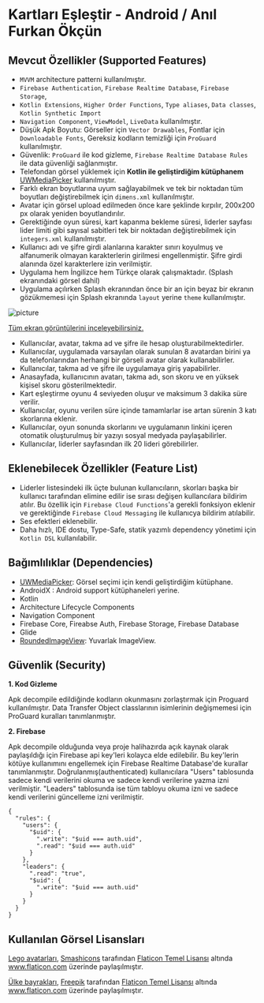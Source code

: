 Kartları Eşleştir - Android / Anıl Furkan Ökçün
=======

## Mevcut Özellikler (Supported Features)

* `MVVM` architecture patterni kullanılmıştır.
* `Firebase Authentication`, `Firebase Realtime Database`, `Firebase Storage`,
* `Kotlin Extensions`, `Higher Order Functions`, `Type aliases`, `Data classes`, `Kotlin Synthetic Import`
* `Navigation Component`, `ViewModel`, `LiveData` kullanılmıştır.
* Düşük Apk Boyutu: Görseller için `Vector Drawables`, Fontlar için `Downloadable Fonts`, Gereksiz kodların temizliği için `ProGuard` kullanılmıştır.
* Güvenlik: `ProGuard` ile kod gizleme, `Firebase Realtime Database Rules` ile data güvenliği sağlanmıştır.
* Telefondan görsel yüklemek için **Kotlin ile geliştirdiğim kütüphanem** [UWMediaPicker](https://github.com/AnilFurkanOkcun/UWMediaPicker-Android) kullanılmıştır.
* Farklı ekran boyutlarına uyum sağlayabilmek ve tek bir noktadan tüm boyutları değiştirebilmek için `dimens.xml` kullanılmıştır.
* Avatar için görsel upload edilmeden önce kare şeklinde kırpılır, 200x200 px olarak yeniden boyutlandırılır.
* Gerektiğinde oyun süresi, kart kapanma bekleme süresi, liderler sayfası lider limiti gibi sayısal sabitleri tek bir noktadan değiştirebilmek için `integers.xml` kullanılmıştır.
* Kullanıcı adı ve şifre girdi alanlarına karakter sınırı koyulmuş ve alfanumerik olmayan karakterlerin girilmesi engellenmiştir. Şifre girdi alanında özel karakterlere izin verilmiştir.
* Uygulama hem İngilizce hem Türkçe olarak çalışmaktadır. (Splash ekranındaki görsel dahil)
* Uygulama açılırken Splash ekranından önce bir an için beyaz bir ekranın gözükmemesi için Splash ekranında `layout` yerine `theme` kullanılmıştır.

![picture](https://bitbucket.org/AnilFurkanOkcun/matchcards-android/raw/5fb00c126d36ec1de5df4b03a95040549f797591/Screenshots/14-Screenshots-Collage.jpg)

[Tüm ekran görüntülerini inceleyebilirsiniz.](https://bitbucket.org/AnilFurkanOkcun/matchcards-android/src/master/Screenshots/)

* Kullanıcılar, avatar, takma ad ve şifre ile hesap oluşturabilmektedirler.
* Kullanıcılar, uygulamada varsayılan olarak sunulan 8 avatardan birini ya da telefonlarından herhangi bir görseli avatar olarak kullanabilirler.
* Kullanıcılar, takma ad ve şifre ile uygulamaya giriş yapabilirler.
* Anasayfada, kullanıcının avatarı, takma adı, son skoru ve en yüksek kişisel skoru gösterilmektedir.
* Kart eşleştirme oyunu 4 seviyeden oluşur ve maksimum 3 dakika süre verilir.
* Kullanıcılar, oyunu verilen süre içinde tamamlarlar ise artan sürenin 3 katı skorlarına eklenir.
* Kullanıcılar, oyun sonunda skorlarını ve uygulamanın linkini içeren otomatik oluşturulmuş bir yazıyı sosyal medyada paylaşabilirler. 
* Kullanıcılar, liderler sayfasından ilk 20 lideri görebilirler.

## Eklenebilecek Özellikler (Feature List)

* Liderler listesindeki ilk üçte bulunan kullanıcıların, skorları başka bir kullanıcı tarafından elimine edilir ise sırası değişen kullancılara bildirim atılır. Bu özellik için `Firebase Cloud Functions`'a gerekli fonksiyon eklenir ve gerektiğinde `Firebase Cloud Messaging` ile kullanıcya bildirim atılabilir.
* Ses efektleri eklenebilir.
* Daha hızlı, IDE dostu, Type-Safe, statik yazımlı dependency yönetimi için `Kotlin DSL` kullanılabilir.

## Bağımlılıklar (Dependencies)

* [UWMediaPicker](https://github.com/AnilFurkanOkcun/UWMediaPicker-Android): Görsel seçimi için kendi geliştirdiğim kütüphane.
* AndroidX : Android support kütüphaneleri yerine.
* Kotlin
* Architecture Lifecycle Components
* Navigation Component
* Firebase Core, Fireabse Auth, Firebase Storage, Firebase Database
* Glide
* [RoundedImageView](https://github.com/vinc3m1/RoundedImageView): Yuvarlak ImageView. 

## Güvenlik (Security)

**1. Kod Gizleme**

Apk decompile edildiğinde kodların okunmasını zorlaştırmak için Proguard kullanılmıştır. Data Transfer Object classlarının isimlerinin değişmemesi için ProGuard kuralları tanımlanmıştır.

**2. Firebase**

Apk decompile olduğunda veya proje halihazırda açık kaynak olarak paylaşıldığı için Firebase api key'leri kolayca elde edilebilir. Bu key'lerin kötüye kullanımını engellemek için Firebase Realtime Database'de kurallar tanımlanmıştır. Doğrulanmış(authenticated) kullanıcılara "Users" tablosunda sadece kendi verilerini okuma ve sadece kendi verilerine yazma izni verilmiştir. "Leaders" tablosunda ise tüm tabloyu okuma izni ve sadece kendi verilerini güncelleme izni verilmiştir.
```
{
  "rules": {
    "users": {
      "$uid": {
        ".write": "$uid === auth.uid",
        ".read": "$uid === auth.uid"
      }
    },
    "leaders": {
      ".read": "true",
      "$uid": {
        ".write": "$uid === auth.uid"
      }
    }
  }
}
```

## Kullanılan Görsel Lisansları

[Lego avatarları](https://www.flaticon.com/packs/lego-avatars-5), [Smashicons](https://www.flaticon.com/authors/smashicons) tarafından [Flaticon Temel Lisansı](https://file000.flaticon.com/downloads/license/license.pdf) altında www.flaticon.com üzerinde paylaşılmıştır.

[Ülke bayrakları](https://www.flaticon.com/packs/countrys-flags), [Freepik](https://www.flaticon.com/authors/freepik) tarafından [Flaticon Temel Lisansı](https://file000.flaticon.com/downloads/license/license.pdf) altında www.flaticon.com üzerinde paylaşılmıştır.
